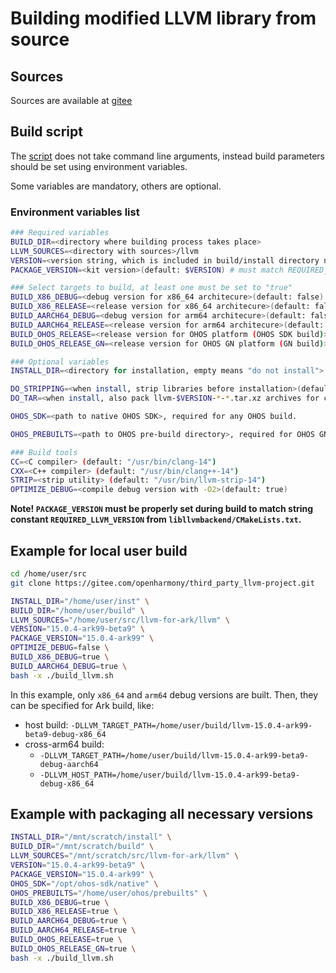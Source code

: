 # Building modified LLVM library from source

## Sources

Sources are available at [gitee](https://gitee.com/openharmony/third_party_llvm-project)

## Build script

The [script](build_llvm.sh) does not take command line arguments, instead build parameters should be set using environment variables.

Some variables are mandatory, others are optional.

### Environment variables list

```bash
### Required variables
BUILD_DIR=<directory where building process takes place>
LLVM_SOURCES=<directory with sources>/llvm
VERSION=<version string, which is included in build/install directory names>(default: "main")
PACKAGE_VERSION=<kit version>(default: $VERSION) # must match REQUIRED_LLVM_VERSION in libllvmbackend/CMakeLists.txt

### Select targets to build, at least one must be set to "true"
BUILD_X86_DEBUG=<debug version for x86_64 architecure>(default: false)
BUILD_X86_RELEASE=<release version for x86_64 architecure>(default: false)
BUILD_AARCH64_DEBUG=<debug version for arm64 architecure>(default: false)
BUILD_AARCH64_RELEASE=<release version for arm64 architecure>(default: false)
BUILD_OHOS_RELEASE=<release version for OHOS platform (OHOS SDK build)>(default: false)
BUILD_OHOS_RELEASE_GN=<release version for OHOS GN platform (GN build)>(default: false)

### Optional variables
INSTALL_DIR=<directory for installation, empty means "do not install"> (default: "")

DO_STRIPPING=<when install, strip libraries before installation>(default: true)
DO_TAR=<when install, also pack llvm-$VERSION-*-*.tar.xz archives for corresponding folders>(default: true)

OHOS_SDK=<path to native OHOS SDK>, required for any OHOS build.

OHOS_PREBUILTS=<path to OHOS pre-build directory>, required for OHOS GN build.

### Build tools
CC=<C compiler> (default: "/usr/bin/clang-14")
CXX=<C++ compiler> (default: "/usr/bin/clang++-14")
STRIP=<strip utility> (default: "/usr/bin/llvm-strip-14")
OPTIMIZE_DEBUG=<compile debug version with -O2>(default: true)
```

**Note! `PACKAGE_VERSION` must be properly set during build to match string
constant `REQUIRED_LLVM_VERSION` from `libllvmbackend/CMakeLists.txt`.**

## Example for local user build

```bash
cd /home/user/src
git clone https://gitee.com/openharmony/third_party_llvm-project.git

INSTALL_DIR="/home/user/inst" \
BUILD_DIR="/home/user/build" \
LLVM_SOURCES="/home/user/src/llvm-for-ark/llvm" \
VERSION="15.0.4-ark99-beta9" \
PACKAGE_VERSION="15.0.4-ark99" \
OPTIMIZE_DEBUG=false \
BUILD_X86_DEBUG=true \
BUILD_AARCH64_DEBUG=true \
bash -x ./build_llvm.sh
```

In this example, only `x86_64` and `arm64` debug versions are built. Then, they can be specified for Ark build, like:
* host build: `-DLLVM_TARGET_PATH=/home/user/build/llvm-15.0.4-ark99-beta9-debug-x86_64`
* cross-arm64 build:
   * `-DLLVM_TARGET_PATH=/home/user/build/llvm-15.0.4-ark99-beta9-debug-aarch64`
   * `-DLLVM_HOST_PATH=/home/user/build/llvm-15.0.4-ark99-beta9-debug-x86_64`

## Example with packaging all necessary versions

```bash
INSTALL_DIR="/mnt/scratch/install" \
BUILD_DIR="/mnt/scratch/build" \
LLVM_SOURCES="/mnt/scratch/src/llvm-for-ark/llvm" \
VERSION="15.0.4-ark99-beta9" \
PACKAGE_VERSION="15.0.4-ark99" \
OHOS_SDK="/opt/ohos-sdk/native" \
OHOS_PREBUILTS="/home/user/ohos/prebuilts" \
BUILD_X86_DEBUG=true \
BUILD_X86_RELEASE=true \
BUILD_AARCH64_DEBUG=true \
BUILD_AARCH64_RELEASE=true \
BUILD_OHOS_RELEASE=true \
BUILD_OHOS_RELEASE_GN=true \
bash -x ./build_llvm.sh
```
